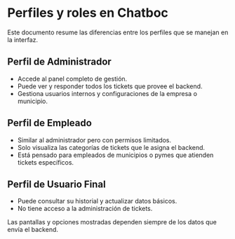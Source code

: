 # Perfiles y roles en Chatboc

Este documento resume las diferencias entre los perfiles que se manejan en la interfaz.

## Perfil de Administrador
- Accede al panel completo de gestión.
- Puede ver y responder todos los tickets que provee el backend.
- Gestiona usuarios internos y configuraciones de la empresa o municipio.

## Perfil de Empleado
- Similar al administrador pero con permisos limitados.
- Solo visualiza las categorías de tickets que le asigna el backend.
- Está pensado para empleados de municipios o pymes que atienden tickets específicos.

## Perfil de Usuario Final
- Puede consultar su historial y actualizar datos básicos.
- No tiene acceso a la administración de tickets.

Las pantallas y opciones mostradas dependen siempre de los datos que envía el backend.
